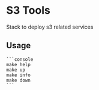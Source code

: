 # S3 Tools

Stack to deploy s3 related services


## Usage

    ```console
    make help
    make up
    make info
    make down
    ```



